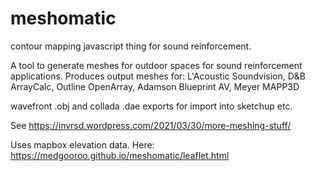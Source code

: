 # meshomatic
contour mapping javascript thing for sound reinforcement.

A tool to generate meshes for outdoor spaces for sound reinforcement applications. 
Produces output meshes for:
L'Acoustic Soundvision, 
D&B ArrayCalc,
Outline OpenArray,
Adamson Blueprint AV,
Meyer MAPP3D

wavefront .obj and collada .dae exports for import into sketchup etc. 

See 
https://invrsd.wordpress.com/2021/03/30/more-meshing-stuff/


Uses mapbox elevation data.
Here:
https://medgooroo.github.io/meshomatic/leaflet.html
